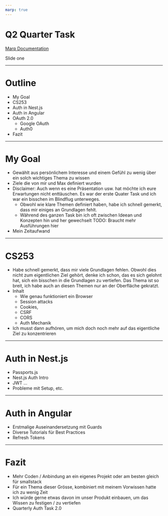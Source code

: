 ```yaml
---
marp: true
---
```


<!-- TODO: Apply theme -->

# Q2 Quarter Task

[Marp Documentation](https://marpit.marp.app/markdown)

Slide one

<!-- TODO: Auth Build -->

---

# Outline

- My Goal
- CS253
- Auth in Nest.js
- Auth in Angular
- OAuth 2.0
  - Google OAuth
  - Auth0
- Fazit

---

# My Goal

- Gewählt aus persönlichem Interesse und einem Gefühl zu wenig über ein solch wichtiges Thema zu wissen
- Ziele die von mir und Max definiert wurden
- Disclaimer: Auch wenn es eine Präsentation usw. hat möchte ich eure Erwartungen nicht enttäuschen. Es war der erste Quater Task und ich war ein bisschen im Blindflug unterweges.
  - Obwohl wie klare Themen definiert haben, habe ich schnell gemerkt, dass mir einiges an Grundlagen fehlt.
  - Während des ganzen Task bin ich oft zwischen Ideean und Konzepten hin und her gewechselt
    TODO: Braucht mehr Ausführungen hier
- Mein Zeitaufwand

---

# CS253

- Habe schnell gemerkt, dass mir viele Grundlagen fehlen. Obwohl dies nicht zum eigentlichen Ziel gehört, denke ich schon, das es sich gelohnt hat, sich ein bisschen in die Grundlagen zu vertiefen. Das Thema ist so breit, ich habe auch an diesen Themen nur an der Oberfläche gekratzt.
- Inhalt
  - Wie genau funktioniert ein Browser
  - Session attacks
  - Cookies,
  - CSRF
  - CORS
  - Auth Mechanik
- Ich musst dann aufhören, um mich doch noch mehr auf das eigentliche Ziel zu konzentrieren

---

# Auth in Nest.js

- Passports.js
- Nest.js Auth Intro
- JWT
  ...
- Probleme mit Setup, etc.

---

# Auth in Angular

- Erstmalige Auseinandersetzung mit Guards
- Diverse Tutorials für Best Practices
- Refresh Tokens

---

# Fazit

- Mehr Coden / Anbindung an ein eigenes Projekt oder am besten gleich für smallstack
- Für ein Thema dieser Grösse, kombiniert mit meinem Vorwissen hatte ich zu wenig Zeit
- Ich würde gerne etwas davon im unser Produkt einbauen, um das Wissen zu festigen / zu vertiefen
- Quarterly Auth Task 2.0
